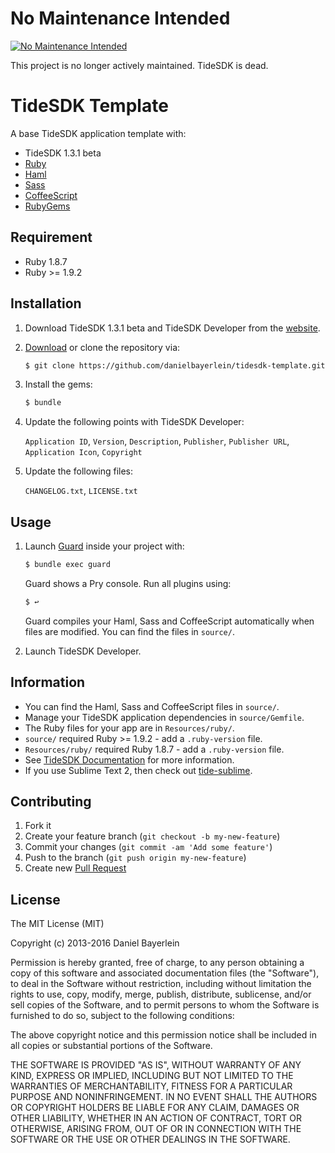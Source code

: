 # No Maintenance Intended

[![No Maintenance Intended](http://unmaintained.tech/badge.svg)](http://unmaintained.tech/)

This project is no longer actively maintained. TideSDK is dead.

# TideSDK Template

A base TideSDK application template with:

* TideSDK 1.3.1 beta
* [Ruby](http://www.ruby-lang.org/)
* [Haml](http://haml.info)
* [Sass](http://sass-lang.com)
* [CoffeeScript](http://jashkenas.github.io/coffee-script/)
* [RubyGems](https://rubygems.org)

## Requirement

* Ruby 1.8.7
* Ruby >= 1.9.2

## Installation

1. Download TideSDK 1.3.1 beta and TideSDK Developer from the
   [website](http://www.tidesdk.org).

2. [Download](../../archive/master.zip) or clone the repository via:

   ```bash
   $ git clone https://github.com/danielbayerlein/tidesdk-template.git
   ```

3. Install the gems:

   ```bash
   $ bundle
   ```

4. Update the following points with TideSDK Developer:

   `Application ID`, `Version`, `Description`, `Publisher`, `Publisher URL`,
   `Application Icon`, `Copyright`

5. Update the following files:

   `CHANGELOG.txt`, `LICENSE.txt`

## Usage

1. Launch [Guard](https://github.com/guard/guard) inside your project with:

   ```bash
   $ bundle exec guard
   ```

   Guard shows a Pry console. Run all plugins using:

   ```bash
   $ ↩
   ```

   Guard compiles your Haml, Sass and CoffeeScript automatically when files are
   modified. You can find the files in `source/`.

2. Launch TideSDK Developer.

## Information

* You can find the Haml, Sass and CoffeeScript files in `source/`.
* Manage your TideSDK application dependencies in `source/Gemfile`.
* The Ruby files for your app are in `Resources/ruby/`.
* `source/` required Ruby >= 1.9.2 - add a `.ruby-version` file.
* `Resources/ruby/` required Ruby 1.8.7 - add a `.ruby-version` file.
* See
  [TideSDK Documentation](http://tidesdk.multipart.net/docs/user-dev/generated/)
  for more information.
* If you use Sublime Text 2, then check out
  [tide-sublime](https://github.com/wass3r/tide-sublime).

## Contributing

1. Fork it
2. Create your feature branch (`git checkout -b my-new-feature`)
3. Commit your changes (`git commit -am 'Add some feature'`)
4. Push to the branch (`git push origin my-new-feature`)
5. Create new [Pull Request](../../pull/new/master)

## License

The MIT License (MIT)

Copyright (c) 2013-2016 Daniel Bayerlein

Permission is hereby granted, free of charge, to any person obtaining a copy
of this software and associated documentation files (the "Software"), to deal
in the Software without restriction, including without limitation the rights
to use, copy, modify, merge, publish, distribute, sublicense, and/or sell
copies of the Software, and to permit persons to whom the Software is
furnished to do so, subject to the following conditions:

The above copyright notice and this permission notice shall be included in
all copies or substantial portions of the Software.

THE SOFTWARE IS PROVIDED "AS IS", WITHOUT WARRANTY OF ANY KIND, EXPRESS OR
IMPLIED, INCLUDING BUT NOT LIMITED TO THE WARRANTIES OF MERCHANTABILITY,
FITNESS FOR A PARTICULAR PURPOSE AND NONINFRINGEMENT. IN NO EVENT SHALL THE
AUTHORS OR COPYRIGHT HOLDERS BE LIABLE FOR ANY CLAIM, DAMAGES OR OTHER
LIABILITY, WHETHER IN AN ACTION OF CONTRACT, TORT OR OTHERWISE, ARISING FROM,
OUT OF OR IN CONNECTION WITH THE SOFTWARE OR THE USE OR OTHER DEALINGS IN
THE SOFTWARE.
